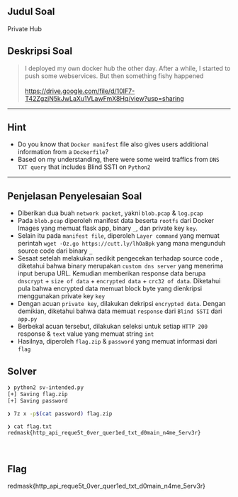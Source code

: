 ## Judul Soal
Private Hub

## Deskripsi Soal

>I deployed my own docker hub the other day. After a while, I started to push some webservices. But then something fishy happened <br><br>https://drive.google.com/file/d/10IF7-T42ZgzjN5kJwLaXu1VLawFmX8Hq/view?usp=sharing
---

## Hint
- Do you know that `Docker manifest` file also gives users additional information from a `Dockerfile`?
- Based on my understanding, there were some weird traffics from `DNS TXT query` that includes Blind SSTI on `Python2`

---
## Penjelasan Penyelesaian Soal
- Diberikan dua buah `network packet`, yakni `blob.pcap` & `log.pcap`
- Pada `blob.pcap` diperoleh manifest data beserta `rootfs` dari Docker Images yang memuat flask app, binary `_`, dan private key `key`.
- Selain itu pada `manifest file`, diperoleh `Layer command` yang memuat perintah `wget -Oz.go https://cutt.ly/lhOaBpk` yang mana mengunduh source code dari binary `_`
- Sesaat setelah melakukan sedikit pengecekan terhadap source code , diketahui bahwa binary merupakan `custom dns server` yang menerima input berupa URL. Kemudian memberikan response data berupa `dnscrypt` + `size of data` + `encrypted data` + `crc32 of data`. Diketahui pula bahwa encrypted data memuat block byte yang dienkripsi menggunakan private key `key`
- Dengan acuan `private key`, dilakukan dekripsi `encrypted data`. Dengan demikian, diketahui bahwa data memuat `response` dari `Blind SSTI` dari `app.py`
- Berbekal acuan tersebut, dilakukan seleksi untuk setiap `HTTP 200` response & `text` value yang memuat string `int`
- Hasilnya, diperoleh `flag.zip` & `password` yang memuat informasi dari `flag`

## Solver

```bash
❯ python2 sv-intended.py
[+] Saving flag.zip
[+] Saving password

❯ 7z x -p$(cat password) flag.zip 

❯ cat flag.txt
redmask{http_api_reque5t_0ver_quer1ed_txt_d0main_n4me_5erv3r}

```

<br>

## Flag
redmask{http_api_reque5t_0ver_quer1ed_txt_d0main_n4me_5erv3r} 
